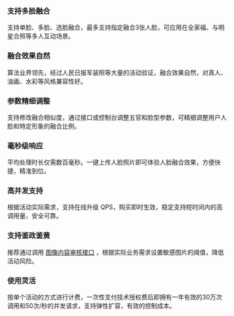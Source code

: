 ### 支持多脸融合
支持单脸、多脸、选脸融合，最多支持指定融合3张人脸，可应用在全家福、与明星合照等多人互动场景。

### 融合效果自然
算法业界领先，经过人民日报军装照等大量的活动验证，融合效果自然，对真人、油画、水彩等风格兼容性好。

### 参数精细调整
支持修改融合相似度，通过接口或控制台调整五官和脸型参数，可精细调整用户人脸和特定形象的融合比例。

### 毫秒级响应
平均处理时长仅需数百毫秒。一键上传人脸照片即可体验人脸融合效果，方便快捷，精准到位。

### 高并发支持
根据活动实际需求，支持在线升级 QPS，购买即时生效，稳定支持短时间内的高调用量，安全可靠。

### 支持鉴政鉴黄
推荐通过调用 [图像内容审核接口](https://cloud.tencent.com/document/api/865/35473) ，根据实际业务需求设置敏感图片的阈值，降低活动风险。

### 使用灵活
按单个活动的方式进行计费，一次性支付技术授权费后即拥有一年有效的30万次调用和50次/秒的并发请求，支持弹性扩容，有效的控制成本。

